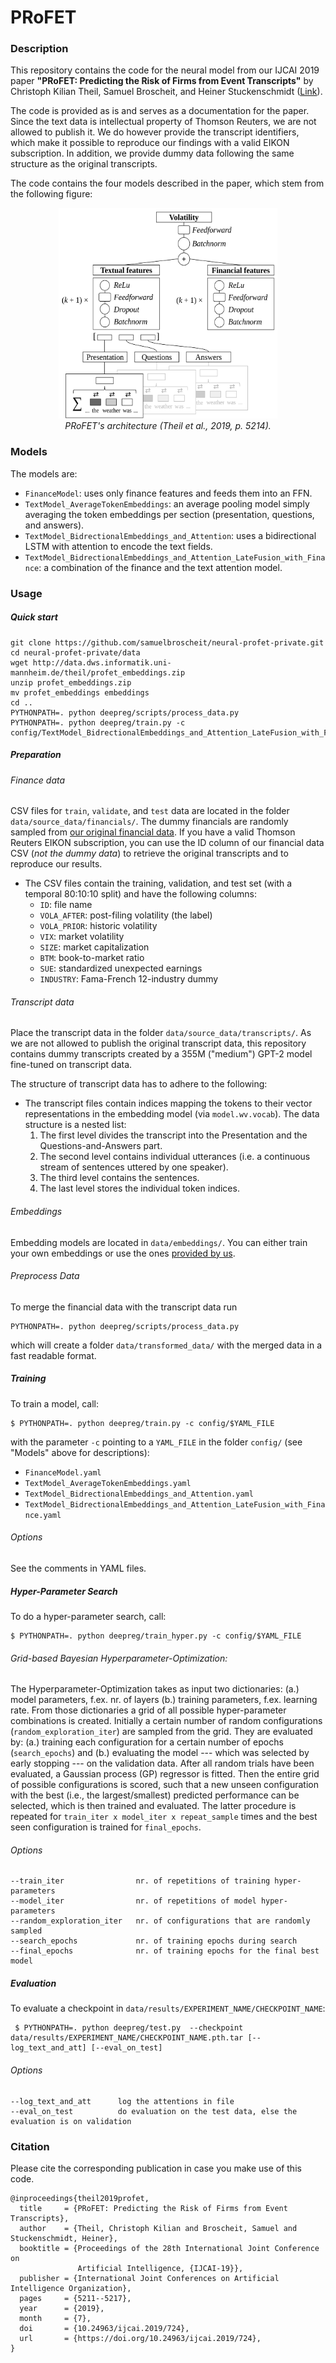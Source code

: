 # PRoFET


### Description

This repository contains the code for the neural model from our IJCAI 2019 paper **"PRoFET: Predicting the Risk of Firms from Event Transcripts"** by Christoph Kilian Theil, Samuel Broscheit, and Heiner Stuckenschmidt ([Link](https://www.ijcai.org/proceedings/2019/724)).

The code is provided as is and serves as a documentation for the paper. Since the text data is intellectual property of Thomson Reuters, we are not allowed to publish it. We do however provide the transcript identifiers, which make it possible to reproduce our findings with a valid EIKON subscription. In addition, we provide dummy data following the same structure as the original transcripts. 

The code contains the four models described in the paper, which stem from the following figure:

<p align="center">
  <img width="350" height="337" src="docs/model_architecture.svg">
  <br>
  <em>  PRoFET's architecture (Theil et al., 2019, p. 5214).</em>
</p>

### Models

The models are:
 - `FinanceModel`: uses only finance features and feeds them into an FFN.
 - `TextModel_AverageTokenEmbeddings`: an average pooling model simply averaging the token embeddings per section (presentation, questions, and answers).
 - `TextModel_BidrectionalEmbeddings_and_Attention`: uses a bidirectional LSTM with attention to encode the text fields.
 - `TextModel_BidrectionalEmbeddings_and_Attention_LateFusion_with_Finance`: a combination of the finance and the text attention model.
   
### Usage

##### Quick start

```
git clone https://github.com/samuelbroscheit/neural-profet-private.git
cd neural-profet-private/data
wget http://data.dws.informatik.uni-mannheim.de/theil/profet_embeddings.zip
unzip profet_embeddings.zip
mv profet_embeddings embeddings
cd ..
PYTHONPATH=. python deepreg/scripts/process_data.py
PYTHONPATH=. python deepreg/train.py -c config/TextModel_BidrectionalEmbeddings_and_Attention_LateFusion_with_Finance.yaml
```

##### Preparation

###### Finance data

CSV files for `train`, `validate`, and `test` data are located in the folder `data/source_data/financials/`. The dummy financials are randomly sampled from [our original financial data](http://data.dws.informatik.uni-mannheim.de/theil/profet_financials.zip). If you have a valid Thomson Reuters EIKON subscription, you can use the ID column of our financial data CSV (*not the dummy data*) to retrieve the original transcripts and to reproduce our results.

  - The CSV files contain the training, validation, and test set (with a temporal 80:10:10 split) and have the following columns:
    - `ID`: file name
    - `VOLA_AFTER`: post-filing volatility (the label)
    - `VOLA_PRIOR`: historic volatility
    - `VIX`: market volatility
    - `SIZE`: market capitalization
    - `BTM`: book-to-market ratio
    - `SUE`: standardized unexpected earnings
    - `INDUSTRY`: Fama-French 12-industry dummy

###### Transcript data

Place the transcript data in the folder `data/source_data/transcripts/`. As we are not allowed to publish the original transcript data, this repository contains dummy transcripts created by a 355M ("medium") GPT-2 model fine-tuned on transcript data. 

The structure of transcript data has to adhere to the following:
  - The transcript files contain indices mapping the tokens to their vector representations in the embedding model (via `model.wv.vocab`). The data structure is a nested list:
    1. The first level divides the transcript into the Presentation and the Questions-and-Answers part.
    2. The second level contains individual utterances (i.e. a continuous stream of sentences uttered by one speaker). 
    3. The third level contains the sentences. 
    4. The last level stores the individual token indices.

###### Embeddings

Embedding models are located in `data/embeddings/`. You can either train your own embeddings or use the ones [provided by us](https://www.uni-mannheim.de/dws/people/researchers/phd-students/kilian-theil/).

###### Preprocess Data

To merge the financial data with the transcript data run

```
PYTHONPATH=. python deepreg/scripts/process_data.py
```

which will create a folder `data/transformed_data/` with the merged data in a fast readable format.

##### Training

To train a model, call:

    $ PYTHONPATH=. python deepreg/train.py -c config/$YAML_FILE

with the parameter `-c` pointing to a `YAML_FILE` in the folder `config/` (see "Models" above for descriptions):
 - `FinanceModel.yaml`
 - `TextModel_AverageTokenEmbeddings.yaml`
 - `TextModel_BidrectionalEmbeddings_and_Attention.yaml`
 - `TextModel_BidrectionalEmbeddings_and_Attention_LateFusion_with_Finance.yaml`

###### Options

See the comments in YAML files.

##### Hyper-Parameter Search
 
 To do a hyper-parameter search, call:

    $ PYTHONPATH=. python deepreg/train_hyper.py -c config/$YAML_FILE

###### Grid-based Bayesian Hyperparameter-Optimization:

The Hyperparameter-Optimization takes as input two dictionaries: (a.) model parameters, f.ex. nr. of layers (b.) training parameters, f.ex. learning rate. From those dictionaries a grid of all possible hyper-parameter combinations is created. Initially a certain number of random configurations (`random_exploration_iter`) are sampled from the grid. They are evaluated by: (a.) training each configuration for a certain number of epochs (`search_epochs`) and (b.) evaluating the model --- which was selected by early stopping --- on the validation data. After all random trials have been evaluated, a Gaussian process (GP) regressor is fitted. Then the entire grid of possible configurations is scored, such that a new unseen configuration with the best (i.e., the largest/smallest) predicted performance can be selected, which is then trained and evaluated. The latter procedure is repeated for `train_iter x model_iter x repeat_sample` times and the best seen configuration is trained for `final_epochs`.

###### Options

```
--train_iter                nr. of repetitions of training hyper-parameters
--model_iter                nr. of repetitions of model hyper-parameters
--random_exploration_iter   nr. of configurations that are randomly sampled
--search_epochs             nr. of training epochs during search
--final_epochs              nr. of training epochs for the final best model
```

##### Evaluation

 To evaluate a checkpoint in `data/results/EXPERIMENT_NAME/CHECKPOINT_NAME`:
 
     $ PYTHONPATH=. python deepreg/test.py  --checkpoint data/results/EXPERIMENT_NAME/CHECKPOINT_NAME.pth.tar [--log_text_and_att] [--eval_on_test]

###### Options
     
```
--log_text_and_att      log the attentions in file 
--eval_on_test          do evaluation on the test data, else the evaluation is on validation
```


### Citation

Please cite the corresponding publication in case you make use of this code.

```
@inproceedings{theil2019profet,
  title     = {PRoFET: Predicting the Risk of Firms from Event Transcripts},
  author    = {Theil, Christoph Kilian and Broscheit, Samuel and Stuckenschmidt, Heiner},
  booktitle = {Proceedings of the 28th International Joint Conference on
               Artificial Intelligence, {IJCAI-19}},
  publisher = {International Joint Conferences on Artificial Intelligence Organization},             
  pages     = {5211--5217},
  year      = {2019},
  month     = {7},
  doi       = {10.24963/ijcai.2019/724},
  url       = {https://doi.org/10.24963/ijcai.2019/724},
}
```

